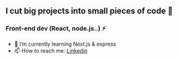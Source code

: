 ## I cut big projects into small pieces of code 👋
### Front-end dev (React, node.js..) ⚡

- 🌱 I’m currently learning Next.js & express
- 📫 How to reach me: [Linkedin](https://www.linkedin.com/in/hachgeoffrey/)

<!--
**geoffreyhach/geoffreyhach** is a ✨ _special_ ✨ repository because its `README.md` (this file) appears on your GitHub profile.

Here are some ideas to get you started:

- 🔭 I’m currently working on ...
- 🌱 I’m currently learning ...
- 👯 I’m looking to collaborate on ...
- 🤔 I’m looking for help with ...
- 💬 Ask me about ...
- 📫 How to reach me: ...
- 😄 Pronouns: ...
- ⚡ Fun fact: ...
-->
